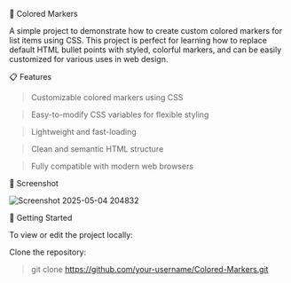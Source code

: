 🎨 Colored Markers

A simple project to demonstrate how to create custom colored markers for list items using CSS. This project is perfect for learning how to replace default HTML bullet points with styled, colorful markers, and can be easily customized for various uses in web design.

📋 Features

> Customizable colored markers using CSS

> Easy-to-modify CSS variables for flexible styling

> Lightweight and fast-loading

> Clean and semantic HTML structure

> Fully compatible with modern web browsers

📸 Screenshot

![Screenshot 2025-05-04 204832](https://github.com/user-attachments/assets/75ead810-7200-4cf2-8b36-591ea4faa169)

🚀 Getting Started

To view or edit the project locally:

Clone the repository:

 > git clone https://github.com/your-username/Colored-Markers.git
